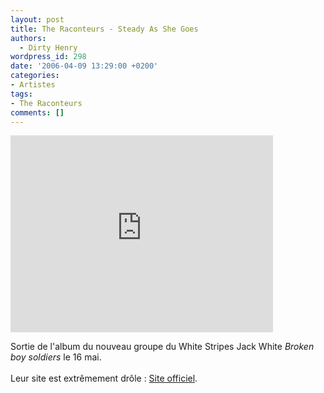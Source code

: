 ```yaml
---
layout: post
title: The Raconteurs - Steady As She Goes
authors:
  - Dirty Henry
wordpress_id: 298
date: '2006-04-09 13:29:00 +0200'
categories:
- Artistes
tags:
- The Raconteurs
comments: []
---
```

<iframe width="420" height="315" src="http://www.youtube.com/embed/Q7aOWIFgIZQ" frameborder="0" allowfullscreen></iframe>

Sortie de l'album du nouveau groupe du White Stripes Jack White <span style="font-style:italic;">Broken boy soldiers</span> le 16 mai.<br /><br />Leur site est extrêmement drôle : <a href="http://www.theraconteurs.com/">Site officiel</a>.
